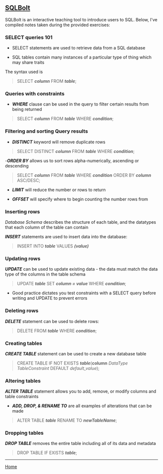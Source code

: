 ## [SQLBolt](http://sqlbolt.com/)

SQLBolt is an interactive teaching tool to introduce users to SQL.  Below, I've compiled notes taken during the provided exercises:

### SELECT queries 101

- SELECT statements are used to retrieve data from a SQL database

- SQL tables contain many instances of a particular type of thing which may share traits

The syntax used is 
>SELECT ***column*** FROM ***table***;

### Queries with constraints

- ***WHERE*** clause can be used in the query to filter certain results from being returned

>SELECT ***column*** FROM ***table*** WHERE ***condition***;

### Filtering and sorting Query results

- ***DISTINCT*** keyword will remove duplicate rows

>SELECT DISTINCT ***column*** FROM ***table*** WHERE ***condition***;

-***ORDER BY*** allows us to sort rows alpha-numerically, ascending or descending

>SELECT ***column*** FROM ***table*** WHERE ***condition*** ORDER BY ***column*** ASC/DESC;

- ***LIMIT*** will reduce the number or rows to return

- ***OFFSET*** will specify where to begin counting the number rows from

### Inserting rows

*Database Schema* describes the structure of each table, and the datatypes that each column of the table can contain

***INSERT*** statements are used to insert data into the database:

>   INSERT INTO ***table*** VALUES ***(value)***

### Updating rows

***UPDATE***  can be used to update existing data - the data must match the data type of the columns in the table schema

> UPDATE ***table*** SET ***column = value*** WHERE ***condition***;

- Good practice dictates you test constraints with a SELECT query before writing and UPDATE to prevent errors

### Deleting rows

***DELETE*** statement can be used to delete rows:

> DELETE FROM ***table*** WHERE ***condition***;

### Creating tables

***CREATE TABLE*** statement can be used to create a new database table

>CREATE TABLE IF NOT EXISTS ***table***(**column** *DataType* *TableConstraint* DEFAULT *default_value*);

### Altering tables

***ALTER TABLE***  statement allows you to add, remove, or modify columns and table constraints

- ***ADD, DROP, & RENAME TO***  are all examples of alterations that can be made

> ALTER TABLE ***table*** RENAME TO ***newTableName***;

### Dropping tables

***DROP TABLE*** removes the entire table including all of its data and metadata

> DROP TABLE IF EXISTS ***table***;

---
[Home](https://jchinzi.github.io/reading-notes/)